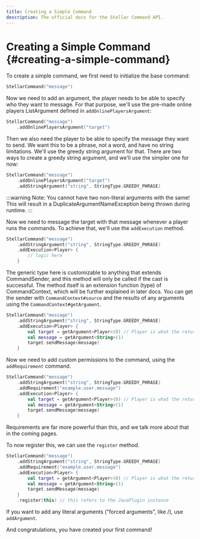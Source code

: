 ```yaml
---
title: Creating a Simple Command
description: The official docs for the Stellar Command API.
---
```


# Creating a Simple Command {#creating-a-simple-command}

To create a simple command, we first need to initialize the base command:

```kotlin
StellarCommand("message")
```

Now we need to add an argument, the player needs to be able to specify who they want to message. For that purpose, we'll use the pre-made online players ListArgument defined in `addOnlinePlayersArgument`:

```kotlin
StellarCommand("message")
    .addOnlinePlayersArgument("target")
```

Then we also need the player to be able to specify the message they want to send. We want this to be a phrase, not a word, and have no string limitations. We'll use the greedy string argument for that. There are two ways to create a greedy string argument, and we'll use the simpler one for now:

```kotlin
StellarCommand("message")
    .addOnlinePlayersArgument("target")
    .addStringArgument("string", StringType.GREEDY_PHRASE)
```

:::warning
Note: You cannot have two non-literal arguments with the same! This will result in a DuplicateArgumentNameException being thrown during runtime.
:::

Now we need to message the target with that message whenever a player runs the commands. To achieve that, we'll use the `addExecution` method.

```kotlin
StellarCommand("message")
    .addStringArgument("string", StringType.GREEDY_PHRASE)
    .addExecution<Player> {
        // logic here
    }
```

The generic type here is customizable to anything that extends CommandSender, and this method will only be called if the cast is successful. The method itself is an extension function (type) of CommandContext, which will be further explained in later docs. You can get the sender with `CommandContext#source` and the results of any arguments using the `CommandContext#getArgument`.

```kotlin
StellarCommand("message")
    .addStringArgument("string", StringType.GREEDY_PHRASE)
    .addExecution<Player> {
        val target = getArgument<Player>(0) // Player is what the return value will be casted to, and 0 is the index of the argument
        val message = getArgument<String>(1)
        target.sendMessage(message)
    }
```

Now we need to add custom permissions to the command, using the `addRequirement` command.

```kotlin
StellarCommand("message")
    .addStringArgument("string", StringType.GREEDY_PHRASE)
    .addRequirement("example.user.message")
    .addExecution<Player> {
        val target = getArgument<Player>(0) // Player is what the return value will be casted to, and 0 is the index of the argument
        val message = getArgument<String>(1)
        target.sendMessage(message)
    }
```

Requirements are far more powerful than this, and we talk more about that in the coming pages.

To now register this, we can use the `register` method.

```kotlin
StellarCommand("message")
    .addStringArgument("string", StringType.GREEDY_PHRASE)
    .addRequirement("example.user.message")
    .addExecution<Player> {
        val target = getArgument<Player>(0) // Player is what the return value will be casted to, and 0 is the index of the argument
        val message = getArgument<String>(1)
        target.sendMessage(message)
    }
    .register(this) // this refers to the JavaPlugin instance
```

If you want to add any literal arguments ("forced arguments", like /), use `addArgument`.

And congratulations, you have created your first command!